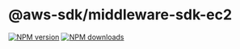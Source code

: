 # @aws-sdk/middleware-sdk-ec2

[![NPM version](https://img.shields.io/npm/v/@aws-sdk/middleware-sdk-ec2/beta.svg)](https://www.npmjs.com/package/@aws-sdk/middleware-sdk-ec2)
[![NPM downloads](https://img.shields.io/npm/dm/@aws-sdk/middleware-sdk-ec2.svg)](https://www.npmjs.com/package/@aws-sdk/middleware-sdk-ec2)

